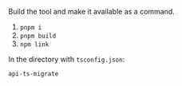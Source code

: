 Build the tool and make it available as a command.

1. `pnpm i`
2. `pnpm build`
3. `npm link`

In the directory with `tsconfig.json`:

```bash
api-ts-migrate
```
